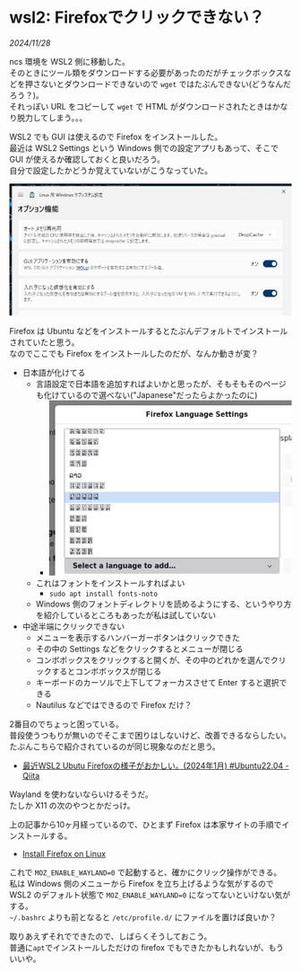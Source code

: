 # wsl2: Firefoxでクリックできない？

_2024/11/28_

ncs 環境を WSL2 側に移動した。  
そのときにツール類をダウンロードする必要があったのだがチェックボックスなどを押さないとダウンロードできないので `wget` ではたぶんできない(どうなんだろう？)。  
それっぽい URL をコピーして `wget` で HTML がダウンロードされたときはかなり脱力してしまう。。。

WSL2 でも GUI は使えるので Firefox をインストールした。  
最近は WSL2 Settings という Windows 側での設定アプリもあって、そこで GUI が使えるか確認しておくと良いだろう。  
自分で設定したかどうか覚えていないがこうなっていた。

![image](20241128a-1.png)

Firefox は Ubuntu などをインストールするとたぶんデフォルトでインストールされていたと思う。  
なのでここでも Firefox をインストールしたのだが、なんか動きが変？

* 日本語が化けてる
  * 言語設定で日本語を追加すればよいかと思ったが、そもそもそのページも化けているので選べない("Japanese"だったらよかったのに)
    * ![image](20241128a-2.png)
  * これはフォントをインストールすればよい
    * `sudo apt install fonts-noto`
  * Windows 側のフォントディレクトリを読めるようにする、というやり方を紹介しているところもあったが私は試していない
* 中途半端にクリックできない
  * メニューを表示するハンバーガーボタンはクリックできた
  * その中の Settings などをクリックするとメニューが閉じる
  * コンボボックスをクリックすると開くが、その中のどれかを選んでクリックするとコンボボックスが閉じる
  * キーボードのカーソルで上下してフォーカスさせて Enter すると選択できる
  * Nautilus などではできるので Firefox だけ？

2番目のでちょっと困っている。  
普段使うつもりが無いのでそこまで困りはしないけど、改善できるならしたい。  
たぶんこちらで紹介されているのが同じ現象なのだと思う。

* [最近WSL2 Ubutu Firefoxの様子がおかしい。(2024年1月) #Ubuntu22.04 - Qiita](https://qiita.com/mt08/items/625780063e75fefd882e)

Wayland を使わないならいけるそうだ。  
たしか X11 の次のやつとかだっけ。

上の記事から10ヶ月経っているので、ひとまず Firefox は本家サイトの手順でインストールする。

* [Install Firefox on Linux](https://support.mozilla.org/en-US/kb/install-firefox-linux)

これで `MOZ_ENABLE_WAYLAND=0` で起動すると、確かにクリック操作ができる。  
私は Windows 側のメニューから Firefox を立ち上げるような気がするので WSL2 のデフォルト状態で `MOZ_ENABLE_WAYLAND=0` になってないといけない気がする。  
`~/.bashrc` よりも前となると `/etc/profile.d/` にファイルを置けば良いか？  

取りあえずそれでできたので、しばらくそうしておこう。  
普通に`apt`でインストールしただけの firefox でもできたかもしれないが、もういいや。